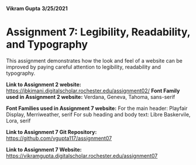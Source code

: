 **Vikram Gupta**
**3/25/2021**
# **Assignment 7: Legibility, Readability, and Typography**
This assignment demonstrates how the look and feel of a website can be improved by paying careful attention to legibility, readability and typography.

**Link to Assignment 2 website:**
https://jbkimani.digitalscholar.rochester.edu/assignment02/
**Font Family used in Assignment 2 website:**
Verdana, Geneva, Tahoma, sans-serif

**Font Families used in Assignment 7 website:**
For the main header: Playfair Display, Merriweather, serif
For sub heading and body text: Libre Baskervile, Lora, serif









**Link to Assignment 7 Git Repository:**
https://github.com/vgupta117/assignment07

**Link to Assignment 7 Website:**
https://vikramgupta.digitalscholar.rochester.edu/assignment07


<!--stackedit_data:
eyJoaXN0b3J5IjpbODgwNzExMDcyLDE0OTY4NTczNzUsLTk1Nz
k4MTkwMywtNDM1NTY4NzY3XX0=
-->